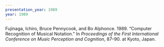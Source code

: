 ```yaml
---
presentation_year: 1989
year: 1989
---
```


Fujinaga, Ichiro, Bruce Pennycook, and Bo Alphonce. 1989. “Computer Recognition of Musical Notation.” In <i>Proceedings of the First International Conference on Music Perception and Cognition</i>, 87–90. at Kyoto, Japan.